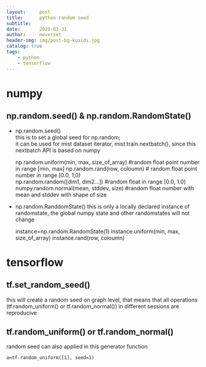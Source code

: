 ```yaml
---
layout:     post
title:      python random seed
subtitle:   
date:       2020-03-31
author:     neverset
header-img: img/post-bg-kuaidi.jpg
catalog: true
tags:
    - python
    - tensorflow
---
```

 
# numpy

## np.random.seed() & np.random.RandomState()

* np.random.seed()  
this is to set a global seed for np.random;     
it can be used for mist dataset iterator, mist.train.nextbatch(), since this nextbatch API is based on numpy 

    np.random.uniform(min, max, size_of_array) #random float point number in range [min, max]
    np.random.rand(row, coloumn) # random float point number in range [0.0, 1,0)  
    np.random.random([dim1, dim2...]) #random float in range  [0.0, 1.0)
    numpy.random.normal(mean, stddev, size) #random float number with mean and stddev with shape of size

* np.random.RanddomState()
this is only a locally declared instance of randomstate, the global numpy state and other randomstates will not change

    instance=np.random.RandomState(1)
    instance.uniform(min, max, size_of_array)
    instance.rand(row, coloumn)

# tensorflow

## tf.set_random_seed()

this will create a random seed on graph level, that means that all operations (tf.random_uniform() or tf.random_normal()) in different sessions are reproducive

## tf.random_uniform() or tf.random_normal()

random seed can also applied in this generator function

    a=tf.random_uniform([1], seed=1)

